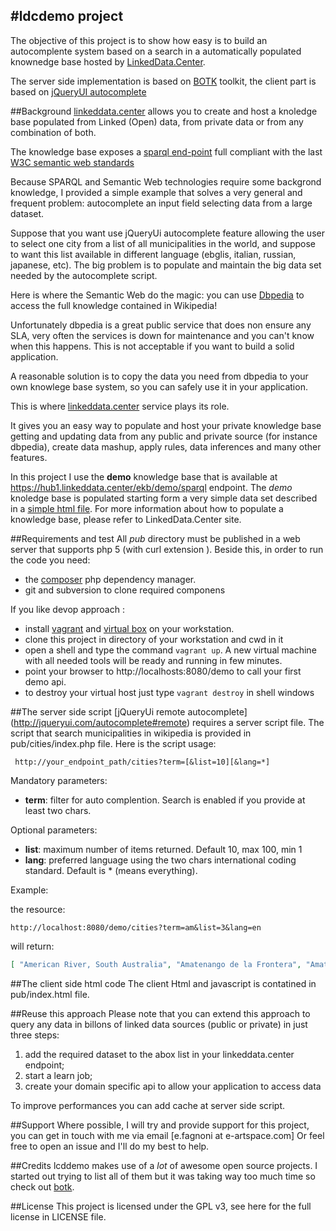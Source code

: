 #ldcdemo project
----------------

The objective of this project is to show how easy is to build an autocomplente system based on a search in a automatically 
populated knownedge base hosted by [LinkedData.Center](http://linkeddata.center/).

The server side implementation is based on [BOTK](http://ontology.it/tools/botk) toolkit, the client part is based on [jQueryUI autocomplete](http://jqueryui.com/autocomplete/)

##Background
[linkeddata.center](http://linkeddata.center/) allows you to create and host a knoledge base populated from Linked (Open) data, from  private data or from any combination of both.

The knowledge base exposes a [sparql end-point](http://www.w3.org/TR/sparql11-query/) full compliant with the last [W3C semantic web standards](http://www.w3.org/standards/semanticweb/)

Because SPARQL and Semantic Web technologies require some backgrond knowledge, I provided a simple example that solves a 
very general and frequent problem: autocomplete an input field selecting data from a large dataset.

Suppose that you want use jQueryUi autocomplete feature allowing the user to select one city from a list of all municipalities in the world, and suppose to want this list available
in different language (ebglis, italian, russian, japanese, etc).
The big problem is to populate and maintain the big data set needed by the autocomplete script.
 
Here is where the Semantic Web do the magic: you can use [Dbpedia](http://dbpedia.org) to access the full knowledge contained in Wikipedia!

Unfortunately dbpedia is a great public service that does non ensure any SLA, very often the services is down for maintenance and you can't know when this happens.
This is not acceptable if you want to build a solid application.

A reasonable solution is to copy the data you need from dbpedia to your own knowlege base system, so you can safely use it in your application. 

This is where [linkeddata.center](http://linkeddata.center/) service plays its role.

It gives you an easy way to populate and host your private
knowledge base getting and updating data from any public and private source (for instance dbpedia), 
create data mashup, apply rules, data inferences and many other features.

In this project I use the **demo** knowledge base that is available at 
https://hub1.linkeddata.center/ekb/demo/sparql endpoint.
The *demo* knoledge base is populated starting form a very simple data set described in a 
[simple html file](http://demo.hub1.linkeddata.center/data/abox.html).
For more information about how to populate a knowledge base, please refer to LinkedData.Center site. 

##Requirements and test
All *pub* directory must be published in a web server that supports php 5 (with curl extension ).
Beside this, in order to run the code you need:

  - the [composer](https://getcomposer.org/) php dependency manager.
  - git and subversion to clone required componens
  
If you like devop approach :

  - install [vagrant](https://docs.vagrantup.com/v2/installation/) and [virtual box](https://www.virtualbox.org/) on your workstation.
  - clone this project in directory of your workstation and cwd in it
  - open a shell and type the command `vagrant up`. A new virtual machine with all needed tools will be ready and running in few minutes.
  - point your browser to http://localhosts:8080/demo to call your first demo api.
  - to destroy your virtual host just type `vagrant destroy` in shell windows

##The server side script
[jQueryUi remote autocomplete] (http://jqueryui.com/autocomplete#remote) requires a 
server script file. 
The script that search municipalities in wikipedia is provided in pub/cities/index.php file. Here is the script usage:

```
 http://your_endpoint_path/cities?term=[&list=10][&lang=*]
```

Mandatory parameters:
  - **term**: filter for auto complention. Search is enabled if you provide at least two chars. 

Optional parameters:

  - **list**: maximum number of items returned. Default 10, max 100, min 1
  - **lang**: preferred language using the two chars international coding standard. Default is * (means everything).

Example:

the resource:

`http://localhost:8080/demo/cities?term=am&list=3&lang=en` 

will return:

```json
[ "American River, South Australia", "Amatenango de la Frontera", "Amatenango del Valle" ]
```

##The client side html code
The client Html and javascript is contatined in pub/index.html file.

##Reuse this approach
Please note that you can extend this approach to query any data in billons of linked data sources
(public or private) in just three steps:

 1. add the required dataset to the abox list in your linkeddata.center endpoint;
 2. start a learn job; 
 3. create your domain specific api to allow your application to access data
 
 To improve performances you can add cache at server side script.

##Support
Where possible, I will try and provide support for this project, you can get in touch with me via email [e.fagnoni at e-artspace.com]
Or feel free to open an issue and I'll do my best to help.

##Credits
lcddemo makes use of a *lot* of awesome open source projects. I started out trying to list all of them but it was taking way too much time so check out
[botk](http://ontology.it/tools/botk).

##License
This project is licensed under the GPL v3, see here for the full license in LICENSE file.

